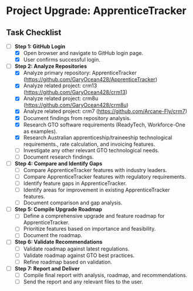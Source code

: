 # Project Upgrade: ApprenticeTracker

## Task Checklist

- [ ] **Step 1: GitHub Login**
  - [X] Open browser and navigate to GitHub login page.
  - [X] User confirms successful login.

- [ ] **Step 2: Analyze Repositories**
  - [X] Analyze primary repository: ApprenticeTracker (https://github.com/GaryOcean428/ApprenticeTracker)
  - [X] Analyze related project: crm13 (https://github.com/GaryOcean428/crm13)
  - [X] Analyze related project: crm8u (https://github.com/GaryOcean428/crm8u)
  - [X] Analyze related project: crm7 (https://github.com/Arcane-Fly/crm7)
  - [X] Document findings from repository analysis.
  - [X] Research GTO software requirements (ReadyTech, Workforce-One as examples).
  - [X] Research Australian apprenticeship/traineeship technological requirements., rate calculation, and invoicing features.
  - [ ] Investigate any other relevant GTO technological needs.
  - [ ] Document research findings.

- [ ] **Step 4: Compare and Identify Gaps**
  - [ ] Compare ApprenticeTracker features with industry leaders.
  - [ ] Compare ApprenticeTracker features with regulatory requirements.
  - [ ] Identify feature gaps in ApprenticeTracker.
  - [ ] Identify areas for improvement in existing ApprenticeTracker features.
  - [ ] Document comparison and gap analysis.

- [ ] **Step 5: Compile Upgrade Roadmap**
  - [ ] Define a comprehensive upgrade and feature roadmap for ApprenticeTracker.
  - [ ] Prioritize features based on importance and feasibility.
  - [ ] Document the roadmap.

- [ ] **Step 6: Validate Recommendations**
  - [ ] Validate roadmap against latest regulations.
  - [ ] Validate roadmap against GTO best practices.
  - [ ] Refine roadmap based on validation.

- [ ] **Step 7: Report and Deliver**
  - [ ] Compile final report with analysis, roadmap, and recommendations.
  - [ ] Send the report and any relevant files to the user.

